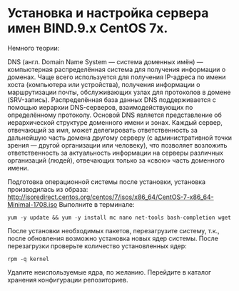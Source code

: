 # Установка и настройка сервера имен BIND.9.x CentOS 7x.

Немного теории:

DNS (англ. Domain Name System — система доменных имён) — компьютерная распределённая система для получения информации о доменах. Чаще всего используется для получения IP-адреса по имени хоста (компьютера или устройства), получения информации о маршрутизации почты, обслуживающих узлах для протоколов в домене (SRV-запись).
Распределённая база данных DNS поддерживается с помощью иерархии DNS-серверов, взаимодействующих по определённому протоколу.
Основой DNS является представление об иерархической структуре доменного имени и зонах. Каждый сервер, отвечающий за имя, может делегировать ответственность за дальнейшую часть домена другому серверу (с административной точки зрения — другой организации или человеку), что позволяет возложить ответственность за актуальность информации на серверы различных организаций (людей), отвечающих только за «свою» часть доменного имени.

Подготовка операционной системы после установки, установка производилась из образа: http://isoredirect.centos.org/centos/7/isos/x86_64/CentOS-7-x86_64-Minimal-1708.iso
Выполните в терминале:

```
yum -y update && yum -y install mc nano net-tools bash-completion wget
```

После установки необходимых пакетов, перезагрузите систему, т.к., после обновления возможно установка новых ядер системы. 
После перезагрузки проверьте количество установленных ядер:

```
rpm -q kernel
```

Удалите неиспользуемые ядра, по желанию. Перейдите в каталог хранения конфигурации репозиториев. 
